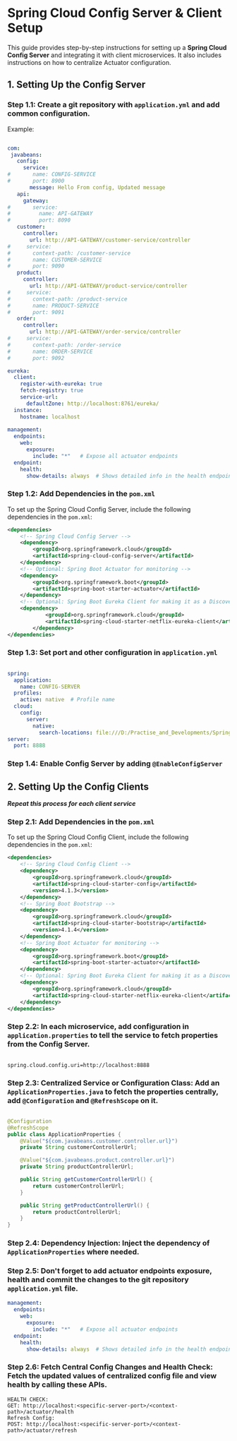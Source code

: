 # Spring Cloud Config Server & Client Setup

This guide provides step-by-step instructions for setting up a **Spring Cloud Config Server** and integrating it with client microservices. It also includes instructions on how to centralize Actuator configuration.

## 1. Setting Up the Config Server

### Step 1.1: Create a git repository with ```application.yml``` and add common configuration. 
Example:
```yml

com:
 javabeans:
   config:
     service:
#       name: CONFIG-SERVICE
#       port: 8900
       message: Hello From config, Updated message
   api:
     gateway:
#       service:
#         name: API-GATEWAY
#         port: 8090
   customer:
     controller:
       url: http://API-GATEWAY/customer-service/controller
#     service:
#       context-path: /customer-service
#       name: CUSTOMER-SERVICE
#       port: 9090
   product:
     controller:
       url: http://API-GATEWAY/product-service/controller
#     service:
#       context-path: /product-service
#       name: PRODUCT-SERVICE
#       port: 9091
   order:
     controller:
       url: http://API-GATEWAY/order-service/controller
#     service:
#       context-path: /order-service
#       name: ORDER-SERVICE
#       port: 9092

eureka:
  client:
    register-with-eureka: true
    fetch-registry: true
    service-url:
      defaultZone: http://localhost:8761/eureka/
  instance:
    hostname: localhost
    
management:
  endpoints:
    web:
      exposure:
        include: "*"   # Expose all actuator endpoints
  endpoint:
    health:
      show-details: always  # Shows detailed info in the health endpoint


```

### Step 1.2: Add Dependencies in the `pom.xml`

To set up the Spring Cloud Config Server, include the following dependencies in the `pom.xml`:

```xml
<dependencies>
    <!-- Spring Cloud Config Server -->
    <dependency>
        <groupId>org.springframework.cloud</groupId>
        <artifactId>spring-cloud-config-server</artifactId>
    </dependency>
    <!-- Optional: Spring Boot Actuator for monitoring -->
    <dependency>
        <groupId>org.springframework.boot</groupId>
        <artifactId>spring-boot-starter-actuator</artifactId>
    </dependency>
    <!-- Optional: Spring Boot Eureka Client for making it as a Discovery Client -->
    <dependency>
			<groupId>org.springframework.cloud</groupId>
			<artifactId>spring-cloud-starter-netflix-eureka-client</artifactId>
		</dependency>
</dependencies>

```
### Step 1.3: Set port and other configuration in ```application.yml```

```yml

spring:
  application:
    name: CONFIG-SERVER
  profiles:
    active: native  # Profile name
  cloud:
    config:
      server:
        native:
          search-locations: file:///D:/Practise_and_Developments/SpringBoot/cloud-config-server # Git Repository location
server:
  port: 8888

```
### Step 1.4: Enable Config Server by adding ```@EnableConfigServer```

## 2. Setting Up the Config Clients
_**Repeat this process for each client service**_

### Step 2.1: Add Dependencies in the `pom.xml`

To set up the Spring Cloud Config Client, include the following dependencies in the `pom.xml`:

```xml
<dependencies>
    <!-- Spring Cloud Config Client -->
    <dependency>
        <groupId>org.springframework.cloud</groupId>
        <artifactId>spring-cloud-starter-config</artifactId>
        <version>4.1.3</version>
    </dependency>
    <!-- Spring Boot Bootstrap -->
    <dependency>
        <groupId>org.springframework.cloud</groupId>
        <artifactId>spring-cloud-starter-bootstrap</artifactId>
        <version>4.1.4</version>
    </dependency>
    <!-- Spring Boot Actuator for monitoring -->
    <dependency>
        <groupId>org.springframework.boot</groupId>
        <artifactId>spring-boot-starter-actuator</artifactId>
    </dependency>
    <!-- Optional: Spring Boot Eureka Client for making it as a Discovery Client -->
    <dependency>
        <groupId>org.springframework.cloud</groupId>
        <artifactId>spring-cloud-starter-netflix-eureka-client</artifactId>
    </dependency>
</dependencies>

```
### Step 2.2: In each microservice, add configuration in ```application.properties``` to tell the service to fetch properties from the Config Server.
```properties

spring.cloud.config.uri=http://localhost:8888

```

### Step 2.3: Centralized Service or Configuration Class: Add an  `ApplicationProperties.java` to fetch the properties centrally, add `@Configuration` and  `@RefreshScope` on it.

```java

@Configuration
@RefreshScope
public class ApplicationProperties {
    @Value("${com.javabeans.customer.controller.url}")
    private String customerControllerUrl;

    @Value("${com.javabeans.product.controller.url}")
    private String productControllerUrl;

    public String getCustomerControllerUrl() {
        return customerControllerUrl;
    }

    public String getProductControllerUrl() {
        return productControllerUrl;
    }
}

```

### Step 2.4: Dependency Injection: Inject the dependency of `ApplicationProperties` where needed.

### Step 2.5: Don't forget to add actuator endpoints exposure, health and commit the changes to the git repository `application.yml` file.

```yml
management:
  endpoints:
    web:
      exposure:
        include: "*"   # Expose all actuator endpoints
  endpoint:
    health:
      show-details: always  # Shows detailed info in the health endpoint

```
### Step 2.6: Fetch Central Config Changes and Health Check: Fetch the updated values of centralized config file and view health by calling these APIs.

```
HEALTH CHECK:
GET: http://localhost:<specific-server-port>/<context-path>/actuator/health
Refresh Config:
POST: http://localhost:<specific-server-port>/<context-path>/actuator/refresh

```


